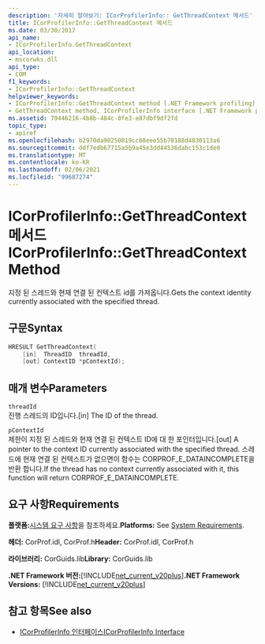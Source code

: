 ```yaml
---
description: '자세히 알아보기: ICorProfilerInfo:: GetThreadContext 메서드'
title: ICorProfilerInfo::GetThreadContext 메서드
ms.date: 03/30/2017
api_name:
- ICorProfilerInfo.GetThreadContext
api_location:
- mscorwks.dll
api_type:
- COM
f1_keywords:
- ICorProfilerInfo::GetThreadContext
helpviewer_keywords:
- ICorProfilerInfo::GetThreadContext method [.NET Framework profiling]
- GetThreadContext method, ICorProfilerInfo interface [.NET Framework profiling]
ms.assetid: 79446216-4b8b-484c-8fe3-e87dbf9df2fd
topic_type:
- apiref
ms.openlocfilehash: b2970da90250819cc68eee55b70188d4830113a6
ms.sourcegitcommit: ddf7edb67715a5b9a45e3dd44536dabc153c1de0
ms.translationtype: MT
ms.contentlocale: ko-KR
ms.lasthandoff: 02/06/2021
ms.locfileid: "99687274"
---
```

# <a name="icorprofilerinfogetthreadcontext-method"></a><span data-ttu-id="fb6cb-103">ICorProfilerInfo::GetThreadContext 메서드</span><span class="sxs-lookup"><span data-stu-id="fb6cb-103">ICorProfilerInfo::GetThreadContext Method</span></span>

<span data-ttu-id="fb6cb-104">지정 된 스레드와 현재 연결 된 컨텍스트 id를 가져옵니다.</span><span class="sxs-lookup"><span data-stu-id="fb6cb-104">Gets the context identity currently associated with the specified thread.</span></span>  
  
## <a name="syntax"></a><span data-ttu-id="fb6cb-105">구문</span><span class="sxs-lookup"><span data-stu-id="fb6cb-105">Syntax</span></span>  
  
```cpp  
HRESULT GetThreadContext(  
    [in]  ThreadID  threadId,  
    [out] ContextID *pContextId);  
```  
  
## <a name="parameters"></a><span data-ttu-id="fb6cb-106">매개 변수</span><span class="sxs-lookup"><span data-stu-id="fb6cb-106">Parameters</span></span>  

 `threadId`  
 <span data-ttu-id="fb6cb-107">진행 스레드의 ID입니다.</span><span class="sxs-lookup"><span data-stu-id="fb6cb-107">[in] The ID of the thread.</span></span>  
  
 `pContextId`  
 <span data-ttu-id="fb6cb-108">제한이 지정 된 스레드와 현재 연결 된 컨텍스트 ID에 대 한 포인터입니다.</span><span class="sxs-lookup"><span data-stu-id="fb6cb-108">[out] A pointer to the context ID currently associated with the specified thread.</span></span> <span data-ttu-id="fb6cb-109">스레드에 현재 연결 된 컨텍스트가 없으면이 함수는 CORPROF_E_DATAINCOMPLETE을 반환 합니다.</span><span class="sxs-lookup"><span data-stu-id="fb6cb-109">If the thread has no context currently associated with it, this function will return CORPROF_E_DATAINCOMPLETE.</span></span>  
  
## <a name="requirements"></a><span data-ttu-id="fb6cb-110">요구 사항</span><span class="sxs-lookup"><span data-stu-id="fb6cb-110">Requirements</span></span>  

 <span data-ttu-id="fb6cb-111">**플랫폼:**[시스템 요구 사항](../../get-started/system-requirements.md)을 참조하세요.</span><span class="sxs-lookup"><span data-stu-id="fb6cb-111">**Platforms:** See [System Requirements](../../get-started/system-requirements.md).</span></span>  
  
 <span data-ttu-id="fb6cb-112">**헤더:** CorProf.idl, CorProf.h</span><span class="sxs-lookup"><span data-stu-id="fb6cb-112">**Header:** CorProf.idl, CorProf.h</span></span>  
  
 <span data-ttu-id="fb6cb-113">**라이브러리:** CorGuids.lib</span><span class="sxs-lookup"><span data-stu-id="fb6cb-113">**Library:** CorGuids.lib</span></span>  
  
 <span data-ttu-id="fb6cb-114">**.NET Framework 버전:**[!INCLUDE[net_current_v20plus](../../../../includes/net-current-v20plus-md.md)]</span><span class="sxs-lookup"><span data-stu-id="fb6cb-114">**.NET Framework Versions:** [!INCLUDE[net_current_v20plus](../../../../includes/net-current-v20plus-md.md)]</span></span>  
  
## <a name="see-also"></a><span data-ttu-id="fb6cb-115">참고 항목</span><span class="sxs-lookup"><span data-stu-id="fb6cb-115">See also</span></span>

- [<span data-ttu-id="fb6cb-116">ICorProfilerInfo 인터페이스</span><span class="sxs-lookup"><span data-stu-id="fb6cb-116">ICorProfilerInfo Interface</span></span>](icorprofilerinfo-interface.md)
